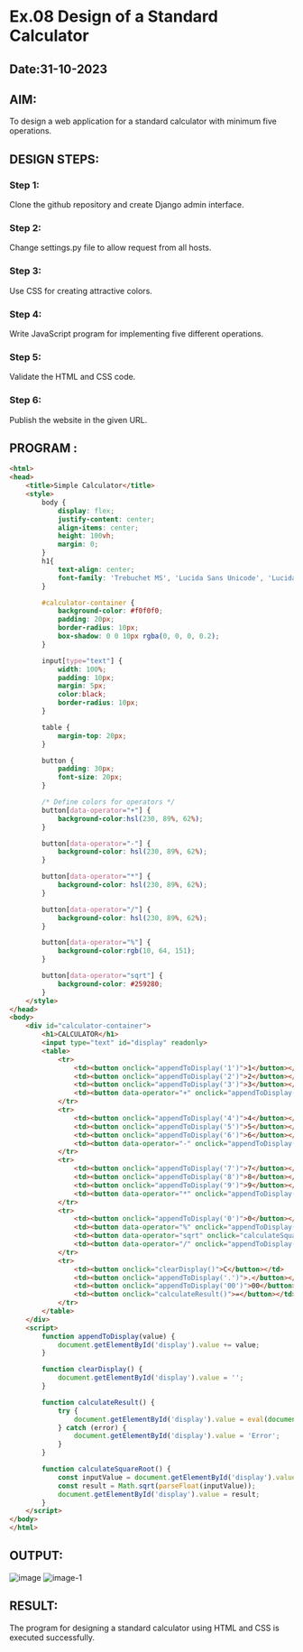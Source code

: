 # Ex.08 Design of a Standard Calculator
## Date:31-10-2023

## AIM:
To design a web application for a standard calculator with minimum five operations.

## DESIGN STEPS:

### Step 1:
Clone the github repository and create Django admin interface.

### Step 2:
Change settings.py file to allow request from all hosts.

### Step 3:
Use CSS for creating attractive colors.

### Step 4:
Write JavaScript program for implementing five different operations.

### Step 5:
Validate the HTML and CSS code.

### Step 6:
Publish the website in the given URL.

## PROGRAM :
```html
<html>
<head>
    <title>Simple Calculator</title>
    <style>
        body {
            display: flex;
            justify-content: center;
            align-items: center;
            height: 100vh;
            margin: 0;
        }
        h1{
            text-align: center;
            font-family: 'Trebuchet MS', 'Lucida Sans Unicode', 'Lucida Grande', 'Lucida Sans', Arial, sans-serif;
        }

        #calculator-container {
            background-color: #f0f0f0;
            padding: 20px;
            border-radius: 10px;
            box-shadow: 0 0 10px rgba(0, 0, 0, 0.2);
        }

        input[type="text"] {
            width: 100%;
            padding: 10px;
            margin: 5px;
            color:black; 
            border-radius: 10px;
        }

        table {
            margin-top: 20px;
        }

        button {
            padding: 30px;
            font-size: 20px;
        }

        /* Define colors for operators */
        button[data-operator="+"] {
            background-color:hsl(230, 89%, 62%);
        }

        button[data-operator="-"] {
            background-color: hsl(230, 89%, 62%);
        }

        button[data-operator="*"] {
            background-color: hsl(230, 89%, 62%);
        }

        button[data-operator="/"] {
            background-color: hsl(230, 89%, 62%);
        }

        button[data-operator="%"] {
            background-color:rgb(10, 64, 151);
        }

        button[data-operator="sqrt"] {
            background-color: #259280;
        }
    </style>
</head>
<body>
    <div id="calculator-container">
        <h1>CALCULATOR</h1>
        <input type="text" id="display" readonly>
        <table>
            <tr>
                <td><button onclick="appendToDisplay('1')">1</button></td>
                <td><button onclick="appendToDisplay('2')">2</button></td>
                <td><button onclick="appendToDisplay('3')">3</button></td>
                <td><button data-operator="+" onclick="appendToDisplay('+')" style="color: white;">+</button></td>
            </tr>
            <tr>
                <td><button onclick="appendToDisplay('4')">4</button></td>
                <td><button onclick="appendToDisplay('5')">5</button></td>
                <td><button onclick="appendToDisplay('6')">6</button></td>
                <td><button data-operator="-" onclick="appendToDisplay('-')" style="color: white;">-</button></td>
            </tr>
            <tr>
                <td><button onclick="appendToDisplay('7')">7</button></td>
                <td><button onclick="appendToDisplay('8')">8</button></td>
                <td><button onclick="appendToDisplay('9')">9</button></td>
                <td><button data-operator="*" onclick="appendToDisplay('*')" style="color: white;">*</button></td>
            </tr>
            <tr>
                <td><button onclick="appendToDisplay('0')">0</button></td>
                <td><button data-operator="%" onclick="appendToDisplay('%')">%</button></td>
                <td><button data-operator="sqrt" onclick="calculateSquareRoot()">Sq</button></td>
                <td><button data-operator="/" onclick="appendToDisplay('/')" style="color: white;">/</button></td>
            </tr>
            <tr>
                <td><button onclick="clearDisplay()">C</button></td>
                <td><button onclick="appendToDisplay('.')">.</button></td>
                <td><button onclick="appendToDisplay('00')">00</button></td>
                <td><button onclick="calculateResult()">=</button></td>
            </tr>
        </table>
    </div>
    <script>
        function appendToDisplay(value) {
            document.getElementById('display').value += value;
        }

        function clearDisplay() {
            document.getElementById('display').value = '';
        }

        function calculateResult() {
            try {
                document.getElementById('display').value = eval(document.getElementById('display').value);
            } catch (error) {
                document.getElementById('display').value = 'Error';
            }
        }

        function calculateSquareRoot() {
            const inputValue = document.getElementById('display').value;
            const result = Math.sqrt(parseFloat(inputValue));
            document.getElementById('display').value = result;
        }
    </script>
</body>
</html>
```

## OUTPUT:
![image](https://github.com/knight7080/Calc/assets/88542035/008e9c42-80b5-47b8-89cd-f72f33351d86)
![image-1](https://github.com/knight7080/Calc/assets/88542035/1e057c60-c052-4c14-a231-95d4ac5d0893)





## RESULT:
The program for designing a standard calculator using HTML and CSS is executed successfully.
